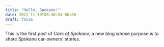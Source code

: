 ```yaml
---
title: "Hello, Spokane!"
date: 2022-11-19T08:30:54-08:00
draft: false
---
```


This is the first post of _Cars of Spokane_, a new blog whose purpose is to share Spokane car-owners' stories.


